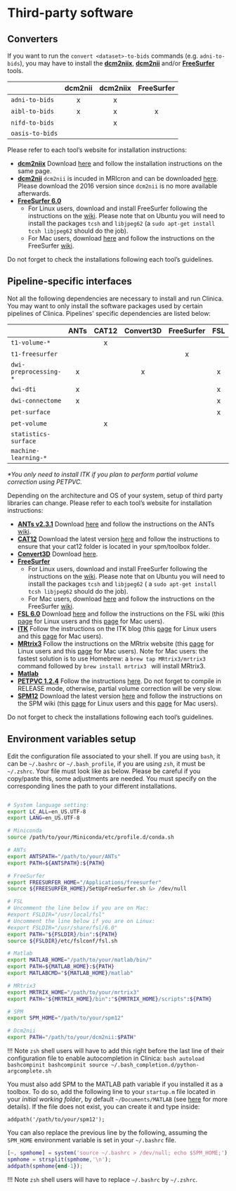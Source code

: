# Third-party software

## Converters

If you want to run the `convert <dataset>-to-bids` commands (e.g. `adni-to-bids`), you may have to install the [**dcm2niix**](https://github.com/rordenlab/dcm2niix), [**dcm2nii**](https://www.nitrc.org/frs/?group_id=152) and/or [**FreeSurfer**](http://surfer.nmr.mgh.harvard.edu/) tools.

|                   | dcm2nii | dcm2niix | FreeSurfer |
|:------------------|:-------:|:--------:|:----------:|
| `adni-to-bids`    |    x    |    x     |            |
| `aibl-to-bids`    |    x    |    x     |     x      |
| `nifd-to-bids`    |         |    x     |            |
| `oasis-to-bids`   |         |          |            |

Please refer to each tool’s website for installation instructions:

  * [**dcm2niix**](https://github.com/rordenlab/dcm2niix) Download [here](https://github.com/rordenlab/dcm2niix) and follow the installation instructions on the same page.
  * [**dcm2nii**](https://www.nitrc.org/frs/?group_id=152) `dcm2nii` is incuded in MRIcron and can be downloaded [here](https://www.nitrc.org/frs/?group_id=152). Please download the 2016 version since `dcm2nii` is no more available afterwards.
  * [**FreeSurfer 6.0**](http://surfer.nmr.mgh.harvard.edu/)
    - For Linux users, download and install FreeSurfer following the instructions on the [wiki](http://surfer.nmr.mgh.harvard.edu/fswiki/DownloadAndInstall). Please note that on Ubuntu you will need to install the packages `tcsh` and `libjpeg62` (a `sudo apt-get install tcsh libjpeg62` should do the job).
    - For Mac users, download [here](http://surfer.nmr.mgh.harvard.edu/fswiki/DownloadAndInstall) and follow the instructions on the FreeSurfer [wiki](https://surfer.nmr.mgh.harvard.edu/fswiki/MacOsInstall).

Do not forget to check the installations following each tool’s guidelines.


## Pipeline-specific interfaces

Not all the following dependencies are necessary to install and run Clinica. You may want to only install the software packages used by certain pipelines of Clinica. Pipelines' specific dependencies are listed below:

|                          | ANTs | CAT12 | Convert3D | FreeSurfer | FSL | ITK | Matlab | MRtrix3 | PETPVC | SPM |
|:-------------------------|:----:|:-----:|:---------:|:----------:|:---:|:---:|:------:|:-------:|:------:|:---:|
| `t1-volume-*`            |      |   x   |           |            |     |     |    x   |         |        |  x  |
| `t1-freesurfer`          |      |       |           |     x      |     |     |        |         |        |     |
| `dwi-preprocessing-*`    |   x  |       |     x     |            |  x  |     |        |    x    |        |     |
| `dwi-dti`                |   x  |       |           |            |  x  |     |        |    x    |        |     |
| `dwi-connectome`         |   x  |       |           |            |  x  |     |        |    x    |        |     |
| `pet-surface`            |      |       |           |            |  x  |  x* |        |         |   x*   |  x  |
| `pet-volume`             |      |   x   |           |            |     |  x* |    x   |         |   x*   |  x  |
| `statistics-surface`     |      |       |           |            |     |     |    x   |         |        |     |
| `machine-learning-*`     |      |       |           |            |     |     |        |         |        |     |

_*You only need to install ITK if you plan to perform partial volume correction using PETPVC._

Depending on the architecture and OS of your system, setup of third party libraries can change. Please refer to each tool’s website for installation instructions:

* [**ANTs v2.3.1**](http://picsl.upenn.edu/software/ants/) Download [here](https://github.com/stnava/ANTs/releases) and follow the instructions on the ANTs [wiki](https://github.com/stnava/ANTs/wiki/Compiling-ANTs-on-Linux-and-Mac-OS).
* [**CAT12**](http://dbm.neuro.uni-jena.de/cat/) Download the latest version [here](http://dbm.neuro.uni-jena.de/cat/index.html#DOWNLOAD) and follow the instructions to ensure that your cat12 folder is located in your spm/toolbox folder.
* [**Convert3D**](http://www.itksnap.org/pmwiki/pmwiki.php?n=Convert3D.Convert3D) Download [here](http://www.itksnap.org/pmwiki/pmwiki.php?n=Downloads.C3D).
* [**FreeSurfer**](http://surfer.nmr.mgh.harvard.edu/)
    - For Linux users, download and install FreeSurfer following the instructions on the [wiki](http://surfer.nmr.mgh.harvard.edu/fswiki/DownloadAndInstall). Please note that on Ubuntu you will need to install the packages `tcsh` and `libjpeg62` ( a `sudo apt-get install tcsh libjpeg62` should do the job).
    - For Mac users, download [here](http://surfer.nmr.mgh.harvard.edu/fswiki/DownloadAndInstall) and follow the instructions on the FreeSurfer [wiki](https://surfer.nmr.mgh.harvard.edu/fswiki/MacOsInstall).
* [**FSL 6.0**](https://fsl.fmrib.ox.ac.uk/) Download [here](https://fsl.fmrib.ox.ac.uk/fsldownloads) and follow the instructions on the FSL wiki (this [page](https://fsl.fmrib.ox.ac.uk/fsl/fslwiki/FslInstallation/Linux) for Linux users and this [page](https://fsl.fmrib.ox.ac.uk/fsl/fslwiki/FslInstallation/MacOsX) for Mac users).
* [**ITK**](https://itk.org/) Follow the instructions on the ITK blog (this [page](https://blog.kitware.com/itk-packages-in-linux-distributions/) for Linux users and this [page](https://blog.kitware.com/kitware-packages-on-os-x-with-homebrew/) for Mac users).
* [**MRtrix3**](http://www.mrtrix.org) Follow the instructions on the MRtrix website (this [page](https://mrtrix.readthedocs.io/en/latest/installation/linux_install.html) for Linux users and this [page](https://mrtrix.readthedocs.io/en/latest/installation/mac_install.html) for Mac users). Note for Mac users: the fastest solution is to use Homebrew: a `brew tap MRtrix3/mrtrix3` command followed by `brew install mrtrix3 ` will install MRtrix3.
* [**Matlab**](https://fr.mathworks.com/products/matlab/)
* [**PETPVC 1.2.4**](https://github.com/UCL/PETPVC) Follow the instructions [here](https://github.com/UCL/PETPVC). Do not forget to compile in RELEASE mode, otherwise, partial volume correction will be very slow.
* [**SPM12**](http://www.fil.ion.ucl.ac.uk/spm/) Download the latest version  [here](http://www.fil.ion.ucl.ac.uk/spm/download/restricted/eldorado/spm12.zip) and follow the instructions on the SPM wiki (this [page](https://en.wikibooks.org/wiki/SPM/Installation_on_64bit_Linux) for Linux users and this [page](https://en.wikibooks.org/wiki/SPM/Installation_on_64bit_Mac_OS_(Intel)) for Mac users).

Do not forget to check the installations following each tool’s guidelines.

## Environment variables setup

Edit the configuration file associated to your shell. If you are using `bash`, it can be `~/.bashrc` or `~/.bash_profile`, if you are using `zsh`, it must be `~/.zshrc`. Your file must look like as below. Please be careful if you copy/paste this, some adjustments are needed. You must specify on the corresponding lines the path to your different installations.

```bash

# System language setting:
export LC_ALL=en_US.UTF-8
export LANG=en_US.UTF-8

# Miniconda
source /path/to/your/Miniconda/etc/profile.d/conda.sh

# ANTs
export ANTSPATH="/path/to/your/ANTs"
export PATH=${ANTSPATH}:${PATH}

# FreeSurfer
export FREESURFER_HOME="/Applications/freesurfer"
source ${FREESURFER_HOME}/SetUpFreeSurfer.sh &> /dev/null

# FSL
# Uncomment the line below if you are on Mac:
#export FSLDIR="/usr/local/fsl"
# Uncomment the line below if you are on Linux:
#export FSLDIR="/usr/share/fsl/6.0"
export PATH="${FSLDIR}/bin":${PATH}
source ${FSLDIR}/etc/fslconf/fsl.sh

# Matlab
export MATLAB_HOME="/path/to/your/matlab/bin/"
export PATH=${MATLAB_HOME}:${PATH}
export MATLABCMD="${MATLAB_HOME}/matlab"

# MRtrix3
export MRTRIX_HOME="/path/to/your/mrtrix3"
export PATH="${MRTRIX_HOME}/bin":"${MRTRIX_HOME}/scripts":${PATH}

# SPM
export SPM_HOME="/path/to/your/spm12"

# Dcm2nii
export PATH="/path/to/your/dcm2nii:$PATH"
```
<!-- # Autocomplete system
eval "$(register-python-argcomplete clinica)" -->

!!! Note
    `zsh` shell users will have to add this right before the last line of their configuration file to enable autocompletion in Clinica:
    ```bash
    autoload bashcompinit
    bashcompinit
    source ~/.bash_completion.d/python-argcomplete.sh
    ```

You must also add SPM to the MATLAB path variable if you installed it as a toolbox. To do so, add the following line to your `startup.m` file located in your *initial working folder*, by default `~/Documents/MATLAB` (see [here](https://fr.mathworks.com/help/matlab/ref/startup.html) for more details). If the file does not exist, you can create it and type inside:

```
addpath('/path/to/your/spm12');
```

You can also replace the previous line by the following, assuming the `SPM_HOME` environment variable is set in your `~/.bashrc` file.

```matlab
[~, spmhome] = system('source ~/.bashrc > /dev/null; echo $SPM_HOME;');
spmhome = strsplit(spmhome,'\n');
addpath(spmhome{end-1});
```

!!! Note
    `zsh` shell users will have to replace `~/.bashrc` by `~/.zshrc`.
